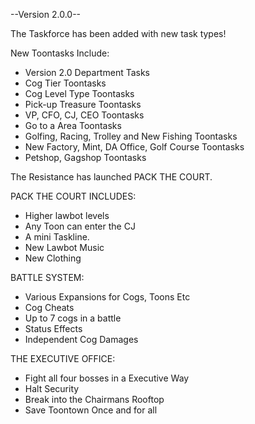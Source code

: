 --Version 2.0.0--

The Taskforce has been added with new task types!

New Toontasks Include:
- Version 2.0 Department Tasks
- Cog Tier Toontasks
- Cog Level Type Toontasks
- Pick-up Treasure Toontasks
- VP, CFO, CJ, CEO Toontasks
- Go to a Area Toontasks
- Golfing, Racing, Trolley and New Fishing Toontasks
- New Factory, Mint, DA Office, Golf Course Toontasks
- Petshop, Gagshop Toontasks

The Resistance has launched PACK THE COURT.

PACK THE COURT INCLUDES:
- Higher lawbot levels
- Any Toon can enter the CJ
- A mini Taskline.
- New Lawbot Music
- New Clothing

BATTLE SYSTEM:
- Various Expansions for Cogs, Toons Etc
- Cog Cheats
- Up to 7 cogs in a battle
- Status Effects
- Independent Cog Damages

THE EXECUTIVE OFFICE:
- Fight all four bosses in a Executive Way
- Halt Security
- Break into the Chairmans Rooftop
- Save Toontown Once and for all